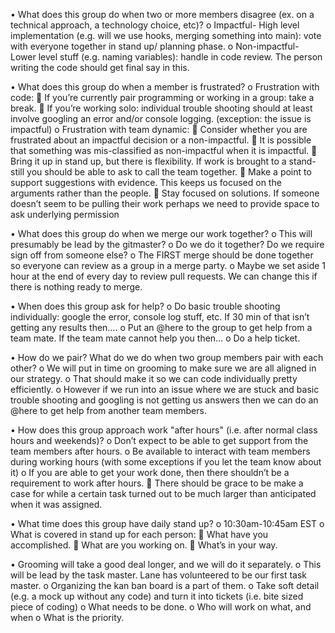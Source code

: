 • What does this group do when two or more members disagree (ex. on a technical approach, a technology choice, etc)?
o Impactful- High level implementation (e.g. will we use hooks, merging something into main): vote with everyone together in stand up/ planning phase.
o Non-impactful- Lower level stuff (e.g. naming variables): handle in code review. The person writing the code should get final say in this.

• What does this group do when a member is frustrated?
o Frustration with code:
 If you’re currently pair programming or working in a group: take a break.
 If you’re working solo: individual trouble shooting should at least involve googling an error and/or console logging. (exception: the issue is impactful)
o Frustration with team dynamic:
 Consider whether you are frustrated about an impactful decision or a non-impactful.
 It is possible that something was mis-classified as non-impactful when it is impactful.
 Bring it up in stand up, but there is flexibility. If work is brought to a stand-still you should be able to ask to call the team together.
 Make a point to support suggestions with evidence. This keeps us focused on the arguments rather than the people.
 Stay focused on solutions. If someone doesn’t seem to be pulling their work perhaps we need to provide space to ask underlying permission

• What does this group do when we merge our work together?
o This will presumably be lead by the gitmaster?
o Do we do it together? Do we require sign off from someone else?
o The FIRST merge should be done together so everyone can review as a group in a merge party.
o Maybe we set aside 1 hour at the end of every day to review pull requests. We can change this if there is nothing ready to merge.

• When does this group ask for help?
o Do basic trouble shooting individually: google the error, console log stuff, etc. If 30 min of that isn’t getting any results then….
o Put an @here to the group to get help from a team mate. If the team mate cannot help you then…
o Do a help ticket.

• How do we pair? What do we do when two group members pair with each other?
o We will put in time on grooming to make sure we are all aligned in our strategy.
o That should make it so we can code individually pretty efficiently.
o However if we run into an issue where we are stuck and basic trouble shooting and googling is not getting us answers then we can do an @here to get help from another team members.

• How does this group approach work "after hours" (i.e. after normal class hours and weekends)?
o Don’t expect to be able to get support from the team members after hours.
o Be available to interact with team members during working hours (with some exceptions if you let the team know about it)
o If you are able to get your work done, then there shouldn’t be a requirement to work after hours.
 There should be grace to be make a case for while a certain task turned out to be much larger than anticipated when it was assigned.

• What time does this group have daily stand up?
o 10:30am-10:45am EST
o What is covered in stand up for each person:
 What have you accomplished.
 What are you working on.
 What’s in your way.

• Grooming will take a good deal longer, and we will do it separately.
o This will be lead by the task master. Lane has volunteered to be our first task master.
o Organizing the kan ban board is a part of them.
o Take soft detail (e.g. a mock up without any code) and turn it into tickets (i.e. bite sized piece of coding)
o What needs to be done.
o Who will work on what, and when
o What is the priority.
